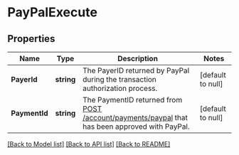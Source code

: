 # PayPalExecute

## Properties
Name | Type | Description | Notes
------------ | ------------- | ------------- | -------------
**PayerId** | **string** | The PayerID returned by PayPal during the transaction authorization process.  | [default to null]
**PaymentId** | **string** | The PaymentID returned from [POST /account/payments/paypal](/#operation/createPayPalPayment) that has been approved with PayPal.  | [default to null]

[[Back to Model list]](../README.md#documentation-for-models) [[Back to API list]](../README.md#documentation-for-api-endpoints) [[Back to README]](../README.md)


